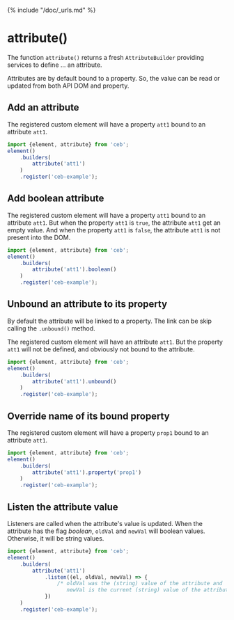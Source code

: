 {% include "/doc/_urls.md" %}
# attribute()

The function `attribute()` returns a fresh `AttributeBuilder` providing services to define ... an attribute.

Attributes are by default bound to a property.
So, the value can be read or updated from both API DOM and property.

## Add an attribute

The registered custom element will have a property `att1` bound to an attribute `att1`.

```javascript
import {element, attribute} from 'ceb';
element()
    .builders(
        attribute('att1')
    )
    .register('ceb-example');
```

## Add boolean attribute

The registered custom element will have a property `att1` bound to an attribute `att1`.
But when the property `att1` is `true`, the attribute `att1` get an empty value.
And when the property `att1` is `false`, the attribute `att1` is not present into the DOM.

```javascript
import {element, attribute} from 'ceb';
element()
    .builders(
        attribute('att1').boolean()
    )
    .register('ceb-example');
```

## Unbound an attribute to its property

By default the attribute will be linked to a property.
The link can be skip calling the `.unbound()` method.

The registered custom element will have an attribute `att1`.
But the property `att1` will not be defined, and obviously not bound to the attribute.

```javascript
import {element, attribute} from 'ceb';
element()
    .builders(
        attribute('att1').unbound()
    )
    .register('ceb-example');
```

## Override name of its bound property

The registered custom element will have a property `prop1` bound to an attribute `att1`.

```javascript
import {element, attribute} from 'ceb';
element()
    .builders(
        attribute('att1').property('prop1')
    )
    .register('ceb-example');
```

## Listen the attribute value

Listeners are called when the attribute's value is updated.
When the attribute has the flag _boolean_, `oldVal` and `newVal` will boolean values.
Otherwise, it will be string values.

```javascript
import {element, attribute} from 'ceb';
element()
    .builders(
        attribute('att1')
            .listen((el, oldVal, newVal) => {
                /* oldVal was the (string) value of the attribute and
                   newVal is the current (string) value of the attribute */
            })
    )
    .register('ceb-example');
```

